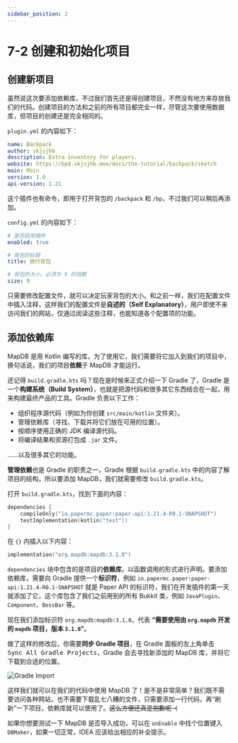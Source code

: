 ```yaml
---
sidebar_position: 2
---
```


# 7-2 创建和初始化项目

## 创建新项目

虽然说这次要添加依赖库，不过我们首先还是得创建项目，不然没有地方来存放我们的代码。创建项目的方法和之前的所有项目都完全一样，尽管这次要使用数据库，但项目的创建还是完全相同的。

`plugin.yml` 的内容如下：

```yaml
name: Backpack
author: skjsjhb
description: Extra inventory for players.
website: https://bpd.skjsjhb.moe/docs/the-tutorial/backpack/sketch
main: Main
version: 1.0
api-version: 1.21
```

这个插件也有命令，即用于打开背包的 `/backpack` 和 `/bp`，不过我们可以稍后再添加。 

`config.yml` 的内容如下：

```yaml
# 是否启用插件
enabled: true

# 背包的标题
title: 旅行背包

# 背包的大小，必须为 9 的倍数
size: 9
```

只需要修改配置文件，就可以决定玩家背包的大小。和之前一样，我们在配置文件中插入注释，这样我们的配置文件是**自述的（Self Explanatory）**，用户即使不来访问我们的网站，仅通过阅读这些注释，也能知道各个配置项的功能。

## 添加依赖库

MapDB 是用 Kotlin 编写的库，为了使用它，我们需要将它加入到我们的项目中，换句话说，我们的项目**依赖**于 MapDB 才能运行。

还记得 `build.gradle.kts` 吗？现在是时候来正式介绍一下 Gradle 了，Gradle 是一个**构建系统（Build System）**，也就是把源代码和很多其它东西结合在一起，用来构建最终产品的工具。Gradle 负责以下工作：

- 组织程序源代码（例如为你创建 `src/main/kotlin` 文件夹）。
- 管理依赖库（寻找、下载并将它们放在可用的位置）。
- 按顺序使用正确的 JDK 编译源代码。
- 将编译结果和资源打包成 `.jar` 文件。

……以及很多其它的功能。

**管理依赖**也是 Gradle 的职责之一，Gradle 根据 `build.gradle.kts` 中的内容了解项目的结构，所以要添加 MapDB，我们就需要修改 `build.gradle.kts`。

打开 `build.gradle.kts`，找到下面的内容：

```kotlin
dependencies {
    compileOnly("io.papermc.paper:paper-api:1.21.4-R0.1-SNAPSHOT")
    testImplementation(kotlin("test"))
}
```

在 `{}` 内插入以下内容：

```kotlin
implementation("org.mapdb:mapdb:3.1.0")
```

`dependencies` 块中包含的是项目的**依赖库**，以函数调用的形式进行声明。要添加依赖库，需要向 Gradle 提供一个**标识符**，例如 `io.papermc.paper:paper-api:1.21.4-R0.1-SNAPSHOT` 就是 Paper API 的标识符，我们在开发插件的第一天就添加了它，这个库包含了我们之前用到的所有 Bukkit 类，例如 `JavaPlugin`、`Component`、`BossBar` 等。

现在我们添加标识符 `org.mapdb:mapdb:3.1.0`，代表 **“需要使用由 `org.mapdb` 开发的 `mapdb` 项目，版本 `3.1.0`”**。

做了这样的修改后，你需要**同步 Gradle 项目**，在 Gradle 面板的左上角单击 <kbd>Sync All Gradle Projects</kbd>，Gradle 会去寻找新添加的 MapDB 库，并将它下载到合适的位置。

![Gradle Import](/img/contents/ciallo-world-4.png)

这样我们就可以在我们的代码中使用 MapDB 了！是不是非常简单？我们既不需要访问各种网站，也不需要下载乱七八糟的文件，只需要添加一行代码，再“刷新”一下项目，依赖库就可以使用了。~~这么方便还真是抱歉呢（~~

如果你想要测试一下 MapDB 是否导入成功，可以在 `onEnable` 中找个位置键入 `DBMaker`，如果一切正常，IDEA 应该给出相应的补全提示。